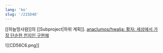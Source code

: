 ```yaml
---
lang: 'ko'
slug: '/215D48'
---
```


[[하늘땅사람]]의 [[Subproject|하위 계획]].
[anaclumos/hwalja: 활자: 세상에서 가장 단순한 천지인 구현체](https://github.com/anaclumos/hwalja)

![[CD56C6.png]]
